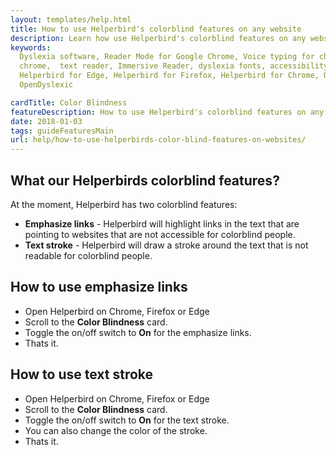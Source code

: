 ```yaml
---
layout: templates/help.html
title: How to use Helperbird's colorblind features on any website 
description: Learn how use Helperbird's colorblind features on any website or app.
keywords:
  Dyslexia software, Reader Mode for Google Chrome, Voice typing for chrome, Text to speech for
  chrome,  text reader, Immersive Reader, dyslexia fonts, accessibility software, dyslexia software,
  Helperbird for Edge, Helperbird for Firefox, Helperbird for Chrome, Opendyslexic for Chrome,
  OpenDyslexic

cardTitle: Color Blindness
featureDescription: How to use Helperbird's colorblind features on any website
date: 2018-01-03
tags: guideFeaturesMain
url: help/how-to-use-helperbirds-color-blind-features-on-websites/
---
```


## What our Helperbirds colorblind features?

At the moment, Helperbird has two colorblind features:

- **Emphasize links** - Helperbird will highlight links in the text that are pointing to websites
  that are not accessible for colorblind people.
- **Text stroke** - Helperbird will draw a stroke around the text that is not readable for
  colorblind people.

## How to use emphasize links

- Open Helperbird on Chrome, Firefox or Edge
- Scroll to the **Color Blindness** card.
- Toggle the on/off switch to **On** for the emphasize links.
- Thats it.

## How to use text stroke

- Open Helperbird on Chrome, Firefox or Edge
- Scroll to the **Color Blindness** card.
- Toggle the on/off switch to **On** for the text stroke.
- You can also change the color of the stroke.
- Thats it.
